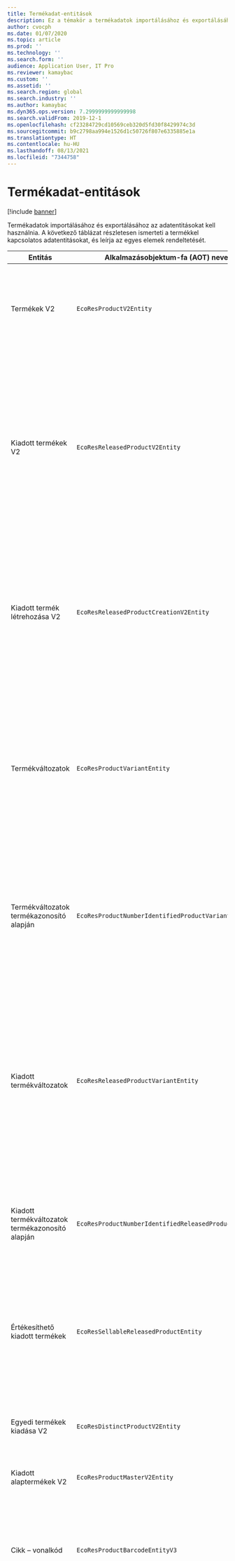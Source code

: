 ```yaml
---
title: Termékadat-entitások
description: Ez a témakör a termékadatok importálásához és exportálásához használt különböző entitásokkal kapcsolatos információkat tartalmazza.
author: cvocph
ms.date: 01/07/2020
ms.topic: article
ms.prod: ''
ms.technology: ''
ms.search.form: ''
audience: Application User, IT Pro
ms.reviewer: kamaybac
ms.custom: ''
ms.assetid: ''
ms.search.region: global
ms.search.industry: ''
ms.author: kamaybac
ms.dyn365.ops.version: 7.2999999999999998
ms.search.validFrom: 2019-12-1
ms.openlocfilehash: cf23284729cd10569ceb320d5fd30f8429974c3d
ms.sourcegitcommit: b9c2798aa994e1526d1c50726f807e6335885e1a
ms.translationtype: HT
ms.contentlocale: hu-HU
ms.lasthandoff: 08/13/2021
ms.locfileid: "7344758"
---
```

# <a name="product-data-entities"></a>Termékadat-entitások

[!include [banner](../includes/banner.md)]

Termékadatok importálásához és exportálásához az adatentitásokat kell használnia. A következő táblázat részletesen ismerteti a termékkel kapcsolatos adatentitásokat, és leírja az egyes elemek rendeltetését.

| Entitás | Alkalmazásobjektum-fa (AOT) neve (típus) | Jegyzetek |
|--------|-------------------------------------------|-------|
| Termékek V2 | `EcoResProductV2Entity` | Ez az entitás megosztott termékek – egyedi termékek és alaptermékek importálásához és exportálásához használható. Lehetővé teszi a frissítéseket. Nem támogatja a készletalapú SQL-műveleteket. Engedélyezett az Open Data Protocol (OData) esetében. |
| Kiadott termékek V2 | `EcoResReleasedProductV2Entity` | Ez az entitás kiadott termékek – egyedi termékek és alaptermékek importálásához és exportálásához használható. Lehetővé teszi a frissítéseket. A megosztott terméknek már létrehozott állapotban kell lennie. Amikor egy új, megjelent terméket importálnak, a megosztott termék kiadása történik. Külön entitások is léteznek, amelyek a kiadott alaptermék és a kiadott egyéni változatok importálására és exportálására használhatók. Ez az entitás nem támogatja a halmazalapú SQL-műveleteket és a törlési műveleteket. Engedélyezett az OData esetében. |
| Kiadott termék létrehozása V2 | `EcoResReleasedProductCreationV2Entity` | Ezzel az entitással egy lépésben importálhatók a megosztott termékek és a kiadott termékek. Bár támogatja az exportokat, a használata nem ajánlott, mivel az entitás célja a termék létrehozása. Nem támogat frissítéseket. Mezők korlátozott készletét támogatja (a terméklétrehozásban elérhető mezőket). Nem támogatja a készletalapú SQL-műveleteket. Nem jelenik meg az OData-n keresztül. |
| Termékváltozatok | `EcoResProductVariantEntity` | Ez az entitás a megosztott termékváltozatok importálásához és exportálásához használható. Lehetővé teszi a frissítéseket. Szükséges, hogy a dimenzióértékek már létre legyenek hozva. Az integrációs kulcs az alaptermék és a termékdimenziók. Az entitás nem támogatja a készletalapú SQL-műveleteket. Engedélyezett az OData esetében. Támogatja a törlési műveleteket. Nem terjeszthető ki új termékdimenziók hozzáadásával. |
| Termékváltozatok termékazonosító alapján | `EcoResProductNumberIdentifiedProductVariantEntity` | Ez az entitás a megosztott termékváltozatok importálásához és exportálásához használható. Lehetővé teszi a frissítéseket. Szükséges, hogy a dimenzióértékek már létre legyenek hozva. Az integrációs kulcs a termékszám (míg a **Termékváltozatok** entitás integrációs kulcsa az alaptermék és a termékdimenziók). |
| Kiadott termékváltozatok | `EcoResReleasedProductVariantEntity` | Ez az entitás a kiadott termékváltozatok importálásához és exportálásához használható. Lehetővé teszi a frissítéseket. A megosztott termékváltozatoknak már létrehozott állapotban kell lenniük. Amikor egy új, kiadott termékváltozatot importálnak, a megosztott termékváltozat kiadása történik. Az entitás nem támogatja a készletalapú SQL-műveleteket. Engedélyezett az OData esetében. Bár támogatja a törlési műveleteket, jelenleg ez a használat az aktuális platform hibája miatt az adatok sérülését okozza. Az entitás nem terjeszthető ki új termékdimenziók hozzáadásával. |
| Kiadott termékváltozatok termékazonosító alapján | `EcoResProductNumberIdentifiedReleasedProductVariantEntity` | Ez az entitás a **Kiadott termékváltozatok** entitásra hasonlít, de az integrációs kulcs a termékszám az alaptermék és a termékdimenziók helyett. Kiterjeszthető ki új termékdimenziók hozzáadásával. |
| Értékesíthető kiadott termékek | `EcoResSellableReleasedProductEntity` | Ez az entitás csak értékesíthető termékek exportálására szolgál. Az értékesíthető termékek olyan termékek, amelyek rendelkeznek az általuk megkövetelt információkkal annak érdekében, hogy azokat értékesítési rendelésekben használják. Ugyanazok a szabályok vonatkoznak, ha egy termék ellenőrizve van az **Érvényesítés** funkcióval a **Kiadott termékek** oldalon. |
| Egyedi termékek kiadása V2 | `EcoResDistinctProductV2Entity` | Ez az entitás csak egyedi termékek exportálására szolgál. Ezek az egyedi termékek lehetnek termékek, termékaltípusok és termékváltozatok. |
| Kiadott alaptermékek V2 | `EcoResProductMasterV2Entity` | Ez az entitás a megosztott alaptermékek importálásához és exportálásához használható. Az adatkezelés nem engedélyezett. |
| Cikk – vonalkód | `EcoResProductBarcodeEntityV3` | Ez az entitás csak termékek és vonalkódok exportálására szolgál. Ez az entitás nem engedélyezi a változások követését, a frissítéseket vagy a törléseket. A vonalkódok változáskövetésének, frissítésének vagy törlésének használatához használja az **Elem - vonalkód társítási** entitást. |
| Cikk–vonalkód társítás | `EcoResProductBarcodeAssociationEntity` | Ez az entitás csak termékek és vonalkódok exportálására szolgál. Ez lehetővé teszi a változások nyomon követését, frissítéseket, és törléseket. Az entitás használatához engedélyezni kell a *Cikk – vonalkód fejlesztések* funkciót a [szolgáltatáskezelésben](../../fin-ops-core/fin-ops/get-started/feature-management/feature-management-overview.md). Az entitáskulcsa az `AssociationID`, amely létrehozza a vonalkód és a termék közötti kapcsolatot. E kulcs támogatásának hozzáadásához a `InventitemBarcodeAssociation` táblázat a funkció bekapcsolásakor feltöltődik a meglévő tétel vonalkódadatokkal. A táblázat feltöltése kötegelt feladat segítségével történik, és ha a vonalkódtábla nagyszámú rekordot tartalmaz, a kötegelt feladat futtatása jelentős időt vehet igénybe. Ezért azt javasoljuk, hogy tervezze meg a szolgáltatás engedélyezését (és ezért futtassa a kötegelt feldolgozást) az üzletmenete szempontjából a legalkalmasabb időpontban. |
| Termékéletciklus állapotai | `EcoResProductLifecycleSateEntity` | Ez az entitás a termékhez rendelhető különböző termékéletciklus-állapotok importálására és exportálására szolgál. |

> [!NOTE]
> A **Kiadott termékek V2** adatentitással csak akkor importálhat termékeket a rendszerbe, ha már létrehozta a megosztott terméket. Ellenkező esetben, ha termékeket szeretne importálni a rendszerbe, a **Termék létrehozása** adatentitást kell használnia.


[!INCLUDE[footer-include](../../includes/footer-banner.md)]
